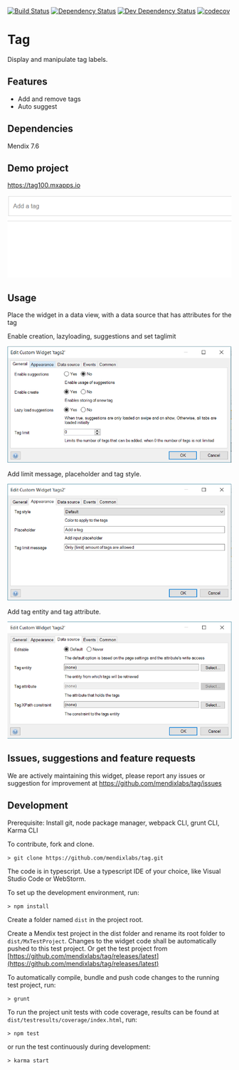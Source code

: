 [![Build Status](https://travis-ci.org/mendixlabs/tag.svg?branch=master)](https://travis-ci.org/mendixlabs/tag)
[![Dependency Status](https://david-dm.org/mendixlabs/tag.svg)](https://david-dm.org/mendixlabs/tag)
[![Dev Dependency Status](https://david-dm.org/mendixlabs/tag.svg#info=devDependencies)](https://david-dm.org/mendixlabs/tag#info=devDependencies)
[![codecov](https://codecov.io/gh/mendixlabs/tag/branch/master/graph/badge.svg)](https://codecov.io/gh/mendixlabs/tag)

# Tag
Display and manipulate tag labels.

## Features
* Add and remove tags
* Auto suggest

## Dependencies
Mendix 7.6

## Demo project
https://tag100.mxapps.io

![Demo](assets/Demo.gif)

## Usage
Place the widget in a data view, with a data source that has attributes for the tag

Enable creation, lazyloading, suggestions and set taglimit

![General](assets/General.PNG)

Add limit message, placeholder and tag style.

![Appearance](assets/Appearance.PNG)

Add tag entity and tag attribute.

![Datasource](assets/DataSources.PNG)

## Issues, suggestions and feature requests
We are actively maintaining this widget, please report any issues or suggestion for improvement at https://github.com/mendixlabs/tag/issues

## Development
Prerequisite: Install git, node package manager, webpack CLI, grunt CLI, Karma CLI

To contribute, fork and clone.

    > git clone https://github.com/mendixlabs/tag.git

The code is in typescript. Use a typescript IDE of your choice, like Visual Studio Code or WebStorm.

To set up the development environment, run:

    > npm install

Create a folder named `dist` in the project root.

Create a Mendix test project in the dist folder and rename its root folder to `dist/MxTestProject`. Changes to the widget code shall be automatically pushed to this test project.
Or get the test project from [https://github.com/mendixlabs/tag/releases/latest](https://github.com/mendixlabs/tag/releases/latest)

To automatically compile, bundle and push code changes to the running test project, run:

    > grunt

To run the project unit tests with code coverage, results can be found at `dist/testresults/coverage/index.html`, run:

    > npm test

or run the test continuously during development:

    > karma start

